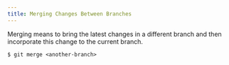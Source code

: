 ```yaml
---
title: Merging Changes Between Branches
---
```



Merging means to bring the latest changes in a different branch and then incorporate this change to the current branch.

    $ git merge <another-branch>
